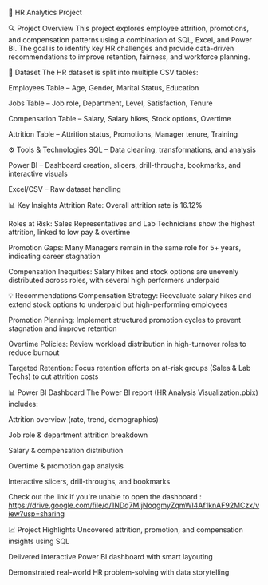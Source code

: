 💼 HR Analytics Project



🔍 Project Overview
This project explores employee attrition, promotions, and compensation patterns using a combination of SQL, Excel, and Power BI. The goal is to identify key HR challenges and provide data-driven recommendations to improve retention, fairness, and workforce planning.




📂 Dataset
The HR dataset is split into multiple CSV tables:

Employees Table – Age, Gender, Marital Status, Education

Jobs Table – Job role, Department, Level, Satisfaction, Tenure

Compensation Table – Salary, Salary hikes, Stock options, Overtime

Attrition Table – Attrition status, Promotions, Manager tenure, Training




⚙️ Tools & Technologies
SQL – Data cleaning, transformations, and analysis

Power BI – Dashboard creation, slicers, drill-throughs, bookmarks, and interactive visuals

Excel/CSV – Raw dataset handling




📊 Key Insights
Attrition Rate: Overall attrition rate is 16.12%

Roles at Risk: Sales Representatives and Lab Technicians show the highest attrition, linked to low pay & overtime

Promotion Gaps: Many Managers remain in the same role for 5+ years, indicating career stagnation

Compensation Inequities: Salary hikes and stock options are unevenly distributed across roles, with several high performers underpaid




💡 Recommendations
Compensation Strategy: Reevaluate salary hikes and extend stock options to underpaid but high-performing employees

Promotion Planning: Implement structured promotion cycles to prevent stagnation and improve retention

Overtime Policies: Review workload distribution in high-turnover roles to reduce burnout

Targeted Retention: Focus retention efforts on at-risk groups (Sales & Lab Techs) to cut attrition costs




📊 Power BI Dashboard
The Power BI report (HR Analysis Visualization.pbix) includes:

Attrition overview (rate, trend, demographics)

Job role & department attrition breakdown

Salary & compensation distribution

Overtime & promotion gap analysis

Interactive slicers, drill-throughs, and bookmarks

Check out the link if you're unable to open the dashboard : https://drive.google.com/file/d/1NDq7MIjNoqgmyZqmWl4Af1knAF92MCzx/view?usp=sharing




📈 Project Highlights
Uncovered attrition, promotion, and compensation insights using SQL

Delivered interactive Power BI dashboard with smart layouting

Demonstrated real-world HR problem-solving with data storytelling
